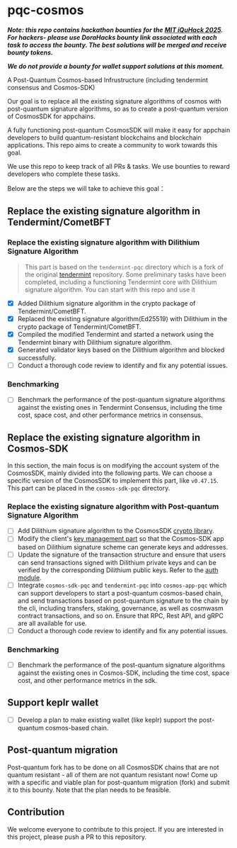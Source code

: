 # pqc-cosmos

***Note: this repo contains hackathon bounties for the [MIT iQuHack 2025](https://www.iquise.mit.edu/iQuHACK/2025-01-31). For hackers- please use DoraHacks bounty link associated with each task to access the bounty. The best solutions will be merged and receive bounty tokens.***

***We do not provide a bounty for wallet support solutions at this moment.***

A Post-Quantum Cosmos-based Infrustructure (including tendermint consensus and Cosmos-SDK)

Our goal is to replace all the existing signature algorithms of cosmos with post-quantum signature algorithms, so as to create a post-quantum version of CosmosSDK for appchains.

A fully functioning post-quantum CosmosSDK will make it easy for appchain developers to build quantum-resistant blockchains and blockchain applications. This repo aims to create a community to work towards this goal.

We use this repo to keep track of all PRs & tasks. We use bounties to reward developers who complete these tasks.

Below are the steps we will take to achieve this goal：

## Replace the existing signature algorithm in Tendermint/CometBFT

### Replace the existing signature algorithm with Dilithium Signature Algorithm
> This part is based on the `tendermint-pqc` directory which is a fork of the original [tendermint](https://github.com/tendermint/tendermint) repository. Some preliminary tasks have been completed, including a functioning Tendermint core with Dilithium signature algorithm. You can start with this repo and use it 

- [x] Added Dilithium signature algorithm in the crypto package of Tendermint/CometBFT.
- [x] Replaced the existing signature algorithm(Ed25519) with Dilithium in the crypto package of Tendermint/CometBFT.
- [x] Compiled the modified Tendermint and started a network using the Tendermint binary with Dilithium signature algorithm.
- [x] Generated validator keys based on the Dilithium algorithm and blocked successfully.
- [ ] Conduct a thorough code review to identify and fix any potential issues.

### Benchmarking

- [ ] Benchmark the performance of the post-quantum signature algorithms against the existing ones in Tendermint Consensus, including the time cost, space cost, and other performance metrics in consensus.

## Replace the existing signature algorithm in Cosmos-SDK
In this section, the main focus is on modifying the account system of the CosmosSDK, mainly divided into the following parts. We can choose a specific version of the CosmosSDK to implement this part, like `v0.47.15`. This part can be placed in the `cosmos-sdk-pqc` directory.

### Replace the existing signature algorithm with Post-quantum Signature Algorithm

- [ ] Add Dilithium signature algorithm to the CosmosSDK [crypto library](https://github.com/cosmos/cosmos-sdk/tree/main/crypto).
- [ ] Modify the client's [key management part](https://github.com/cosmos/cosmos-sdk/tree/main/client/keys) so that the Cosmos-SDK app based on Dilithium signature scheme can generate keys and addresses.
- [ ] Update the signature of the transaction structure and ensure that users can send transactions signed with Dilithium private keys and can be verified by the corresponding Dilithium public keys. Refer to the [auth module](https://github.com/cosmos/cosmos-sdk/tree/main/x/auth).
- [ ] Integrate `cosmos-sdk-pqc` and `tendermint-pqc` into `cosmos-app-pqc` which can support developers to start a post-quantum cosmos-based chain, and send transactions based on post-quantum signature to the chain by the cli, including transfers, staking, governance, as well as cosmwasm contract transactions, and so on. Ensure that RPC, Rest API, and gRPC are all available for use.
- [ ] Conduct a thorough code review to identify and fix any potential issues.

### Benchmarking

- [ ] Benchmark the performance of the post-quantum signature algorithms against the existing ones in Cosmos-SDK, including the time cost, space cost, and other performance metrics in the sdk.

## Support keplr wallet

- [ ] Develop a plan to make existing wallet (like keplr) support the post-quantum cosmos-based chain.

## Post-quantum migration

Post-quantum fork has to be done on all CosmosSDK chains that are not quantum resistant - all of them are not quantum resistant now! Come up with a specific and viable plan for post-quantum migration (fork) and submit it to this bounty. Note that the plan needs to be feasible.

## Contribution

We welcome everyone to contribute to this project. If you are interested in this project, please push a PR to this repository.
